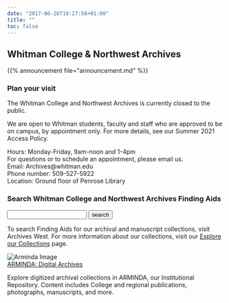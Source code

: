 ```yaml
---
date: "2017-06-26T18:27:58+01:00"
title: ""
toc: false
---
```

<div class="top-section-main">


<div class="splash-title">
<h2>Whitman College & Northwest Archives</h2>
</div>

<div id="announcement">{{% announcement file="announcement.md" %}}</div>

</div>

<div class="second-section-main">
<div class="bootstrap-wrapper">
<div class="container-fluid">
<div class="row">
    <div class="col-lg-4 col-md-6 col-sm-12 col-xs-12">
    <div class="card">
    <h3 class="center">Plan your visit</h3>
     <p>The Whitman College and Northwest Archives is currently closed to the public.</p>
     <p> We are open to Whitman students, faculty and staff who are approved to be on campus, by appointment only. For more details, see our Summer 2021 Access Policy.</p>
     <p>
        Hours: Monday-Friday, 9am-noon and 1-4pm<br/>
        For questions or to schedule an appointment, please email us.<br/>
        Email: Archives@whitman.edu <br/>
        Phone number: 509-527-5922 <br/>
        Location: Ground floor of Penrose Library
    </p>
    </div>
    </div>
    <div class="col-lg-4 col-md-6 col-sm-12 col-xs-12">
    <div class="card">
        <h3 class="center">Search Whitman College and Northwest Archives Finding Aids</h3>
        <form action="https://nwda-db.orbiscascade.org/nwda-search/results.aspx" method="get" target="_blank"><input id="searchValue" name="q" type="text" class="form-control no-up-margin"> <input id="searchSubmit" class="btn" type="submit" value="search"> <input id="t" name="t" type="hidden" value="k"> <input id="c" name="c" type="hidden" value="htm"></form><p>To search Finding Aids for our archival and manuscript collections, visit Archives West. For more information about our collections, visit our <a href="/archives/collection/">Explore our Collections</a> page.</p>
      </div>
      </div>
   <div class="col-lg-4 col-md-6 col-sm-12 col-xs-12">
   <div class="card" style="padding:0">
            <div id="blog-jacket">
                 <img class="responsive-img" src="/archives/images/img_04.jpg" alt="Arminda Image" />
            </div>
            <div class="jacket-title">
                <a href="https://arminda.whitman.edu/collections/whitman-college-and-northwest-archives">ARMINDA: Digital Archives</a>
                <p>Explore digitized archival collections in ARMINDA, our Institutional Repository. Content includes College and regional publications, photographs, manuscripts, and more.</p>
            </div>
        </div>
        </div>
   </div>
</div>
</div>
</div>
